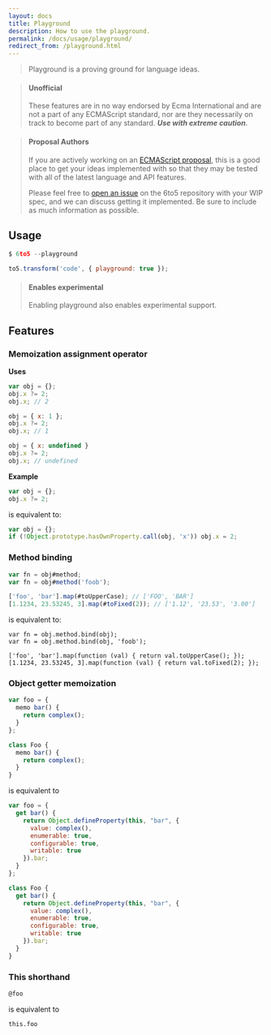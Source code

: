 ```yaml
---
layout: docs
title: Playground
description: How to use the playground.
permalink: /docs/usage/playground/
redirect_from: /playground.html
---
```


> Playground is a proving ground for language ideas.

<blockquote class="to5-callout to5-callout-danger">
  <h4>Unofficial</h4>
  <p>
    These features are in no way endorsed by Ecma International and are not a
    part of any ECMAScript standard, nor are they necessarily on track to become
    part of any standard. <strong><em>Use with extreme caution</em></strong>.
  </p>
</blockquote>

<blockquote class="to5-callout to5-callout-info">
  <h4>Proposal Authors</h4>
  <p>
    If you are actively working on an
    <a href="https://github.com/tc39/ecma262">ECMAScript proposal</a>, this is a
    good place to get your ideas implemented with so that they may be tested
    with all of the latest language and API features.
  </p>
  <p>
    Please feel free to <a href="https://github.com/6to5/6to5/issues/new">open
    an issue</a> on the 6to5 repository with your WIP spec, and we can discuss
    getting it implemented. Be sure to include as much information as possible.
  </p>
</blockquote>

## Usage

```js
$ 6to5 --playground
```

```js
to5.transform('code', { playground: true });
```

<blockquote class="to5-callout to5-callout-info">
  <h4>Enables experimental</h4>
  <p>
    Enabling playground also enables experimental support.
  </p>
</blockquote>

## Features

### Memoization assignment operator

**Uses**

```js
var obj = {};
obj.x ?= 2;
obj.x; // 2

obj = { x: 1 };
obj.x ?= 2;
obj.x; // 1

obj = { x: undefined }
obj.x ?= 2;
obj.x; // undefined
```

**Example**

```js
var obj = {};
obj.x ?= 2;
```

is equivalent to:

```js
var obj = {};
if (!Object.prototype.hasOwnProperty.call(obj, 'x')) obj.x = 2;
```

### Method binding


```js
var fn = obj#method;
var fn = obj#method('foob');

['foo', 'bar'].map(#toUpperCase); // ['FOO', 'BAR']
[1.1234, 23.53245, 3].map(#toFixed(2)); // ['1.12', '23.53', '3.00']
```

is equivalent to:

```
var fn = obj.method.bind(obj);
var fn = obj.method.bind(obj, 'foob');

['foo', 'bar'].map(function (val) { return val.toUpperCase(); });
[1.1234, 23.53245, 3].map(function (val) { return val.toFixed(2); });
```

### Object getter memoization

```js
var foo = {
  memo bar() {
    return complex();
  }
};

class Foo {
  memo bar() {
    return complex();
  }
}
```

is equivalent to

```js
var foo = {
  get bar() {
    return Object.defineProperty(this, "bar", {
      value: complex(),
      enumerable: true,
      configurable: true,
      writable: true
    }).bar;
  }
};

class Foo {
  get bar() {
    return Object.defineProperty(this, "bar", {
      value: complex(),
      enumerable: true,
      configurable: true,
      writable: true
    }).bar;
  }
}
```

### This shorthand

```js
@foo
```

is equivalent to

```
this.foo
```
